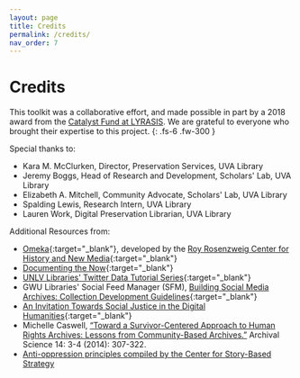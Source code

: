 ```yaml
---
layout: page
title: Credits
permalink: /credits/
nav_order: 7
---
```


# Credits

This toolkit was a collaborative effort, and made possible in part by a 2018 award from the [Catalyst Fund at LYRASIS](https://www.lyrasis.org/Leadership/Pages/Catalyst-Fund.aspx). We are grateful to everyone who brought their expertise to this project. 
{: .fs-6 .fw-300 }

Special thanks to:

- Kara M. McClurken, Director, Preservation Services, UVA Library
- Jeremy Boggs, Head of Research and Development, Scholars' Lab, UVA Library
- Elizabeth A. Mitchell, Community Advocate, Scholars' Lab, UVA Library
- Spalding Lewis, Research Intern, UVA Library
- Lauren Work, Digital Preservation Librarian, UVA Library

Additional Resources from:

- [Omeka](omeka.org){:target="_blank"}, developed by the [Roy Rosenzweig Center for History and New Media](https://rrchnm.org/){:target="_blank"}
- [Documenting the Now](https://www.docnow.io/){:target="_blank"}
- [UNLV Libraries' Twitter Data Tutorial Series](https://www.library.unlv.edu/whats_new_in_special_collections/2019/04/new-digital-collections-1-october-twitter-data-tutorial){:target="_blank"}
- GWU Libraries' Social Feed Manager (SFM), [Building Social Media Archives: Collection Development Guidelines](https://gwu-libraries.github.io/sfm-ui/resources/guidelines){:target="_blank"}
- [An Invitation Towards Social Justice in the Digital Humanities](http://criticaldh.roopikarisam.com/){:target="_blank"}
-	Michelle Caswell, [“Toward a Survivor-Centered Approach to Human Rights Archives: Lessons from Community-Based Archives.”](https://link.springer.com/article/10.1007/s10502-014-9220-6) Archival Science 14: 3-4 (2014): 307-322.
- [Anti-oppression principles compiled by the Center for Story-Based Strategy](https://www.storybasedstrategy.org/anti-oppression-principles)

